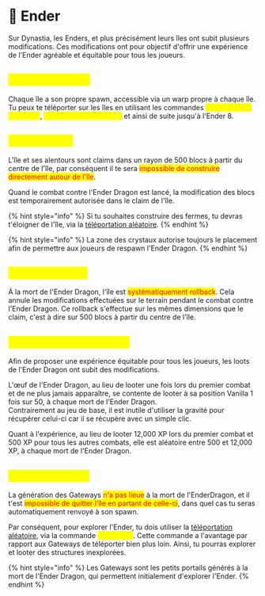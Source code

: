 # 🌌 Ender

Sur Dynastia, les Enders, et plus précisément leurs îles ont subit plusieurs modifications. Ces modifications ont pour objectif d'offrir une expérience de l'Ender agréable et équitable pour tous les joueurs.

## <mark style="color:yellow;">Warps et spawn</mark>

Chaque île a son propre spawn, accessible via un warp propre à chaque île. Tu peux te téléporter sur les îles en utilisant les commandes <mark style="color:yellow;">`/warp Île de L'Ender 1`</mark>, <mark style="color:yellow;">`/warp Île de L'Ender 2`</mark> et ainsi de suite jusqu'à l'Ender 8.

## <mark style="color:yellow;">Claim de l'île</mark> <a href="#claim" id="claim"></a>

L'île et ses alentours sont claims dans un rayon de 500 blocs à partir du centre de l'île, par conséquent il te sera <mark style="color:red;">impossible de construire directement autour de l'île</mark>.

Quand le combat contre l'Ender Dragon est lancé, la modification des blocs est temporairement autorisée dans le claim de l'île.

{% hint style="info" %}
Si tu souhaites construire des fermes, tu devras t'éloigner de l'île, via la [téléportation aléatoire](rtp.md#ender).
{% endhint %}

{% hint style="info" %}
La zone des crystaux autorise toujours le placement afin de permettre aux joueurs de respawn l'Ender Dragon.&#x20;
{% endhint %}

## <mark style="color:yellow;">Rollback de l'île</mark> <a href="#rollback" id="rollback"></a>

À la mort de l'Ender Dragon, l'île est <mark style="color:red;">systématiquement rollback</mark>. Cela annule les modifications effectuées sur le terrain pendant le combat contre l'Ender Dragon. Ce rollback s'effectue sur les mêmes dimensions que le claim, c'est à dire sur 500 blocs à partir du centre de l'île.&#x20;

## <mark style="color:yellow;">Loots de l'Ender Dragon</mark> <a href="#loots" id="loots"></a>

Afin de proposer une expérience équitable pour tous les joueurs, les loots de l'Ender Dragon ont subit des modifications.

L'œuf de l'Ender Dragon, au lieu de looter une fois lors du premier combat et de ne plus jamais apparaître, se contente de looter à sa position Vanilla 1 fois sur 50, à chaque mort de l'Ender Dragon. \
Contrairement au jeu de base, il est inutile d'utiliser la gravité pour récupérer celui-ci car il se récupère avec un simple clic.

Quant à l'expérience, au lieu de looter 12,000 XP lors du premier combat et 500 XP pour tous les autres combats, elle est aléatoire entre 500 et 12,000 XP, à chaque mort de l'Ender Dragon.&#x20;

## <mark style="color:yellow;">Explorer l'Ender</mark> <a href="#explorer" id="explorer"></a>

La génération des Gateways <mark style="color:red;">n'a pas lieue</mark> à la mort de l'EnderDragon, et il t'est <mark style="color:red;">impossible de quitter l'île en partant de celle-ci</mark>, dans quel cas tu seras automatiquement renvoyé à son spawn.

Par conséquent, pour explorer l'Ender, tu dois utiliser la [téléportation aléatoire](rtp.md), via la commande <mark style="color:yellow;">`/rtp ender`</mark>. Cette commande a l'avantage par rapport aux Gateways de téléporter bien plus loin. Ainsi, tu pourras explorer et looter des structures inexplorées.

{% hint style="info" %}
Les Gateways sont les petits portails générés à la mort de l'Ender Dragon, qui permettent initialement d'explorer l'Ender.
{% endhint %}
